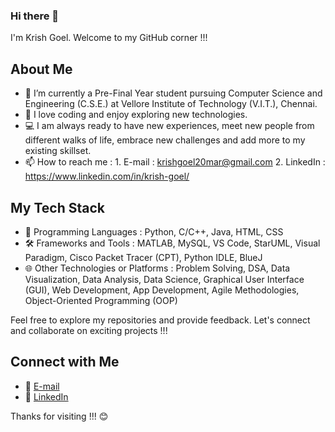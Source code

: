 ### Hi there 👋

I'm Krish Goel. Welcome to my GitHub corner !!!

## About Me

- 🌱 I’m currently a Pre-Final Year student pursuing Computer Science and Engineering (C.S.E.) at Vellore Institute of Technology (V.I.T.), Chennai.
- 🚀 I love coding and enjoy exploring new technologies.
- 💻 I am always ready to have new experiences, meet new people from different walks of life, embrace new challenges and add more to my existing skillset.
- 📫 How to reach me :
        1. E-mail : krishgoel20mar@gmail.com
        2. LinkedIn : https://www.linkedin.com/in/krish-goel/

## My Tech Stack

- 🔧 Programming Languages : Python, C/C++, Java, HTML, CSS
- 🛠️ Frameworks and Tools : MATLAB, MySQL, VS Code, StarUML, Visual Paradigm, Cisco Packet Tracer (CPT), Python IDLE, BlueJ
- 🌐 Other Technologies or Platforms : Problem Solving, DSA, Data Visualization, Data Analysis, Data Science, Graphical User Interface (GUI), Web Development, App Development, Agile Methodologies, Object-Oriented Programming (OOP)

Feel free to explore my repositories and provide feedback. Let's connect and collaborate on exciting projects !!!

## Connect with Me

- 📧 [E-mail](krishgoel20mar@gmail.com)
- 💼 [LinkedIn](https://www.linkedin.com/in/krish-goel/)

Thanks for visiting !!! 😊

<!-- **krishgoel20/krishgoel20** is a ✨ _special_ ✨ repository because its `README.md` (this file) appears on your GitHub profile. -->
